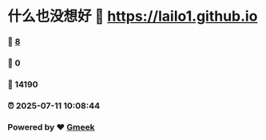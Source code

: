 # 什么也没想好 :link: https://lailo1.github.io 
### :page_facing_up: [8](https://lailo1.github.io/tag.html) 
### :speech_balloon: 0 
### :hibiscus: 14190 
### :alarm_clock: 2025-07-11 10:08:44 
### Powered by :heart: [Gmeek](https://github.com/Meekdai/Gmeek)
